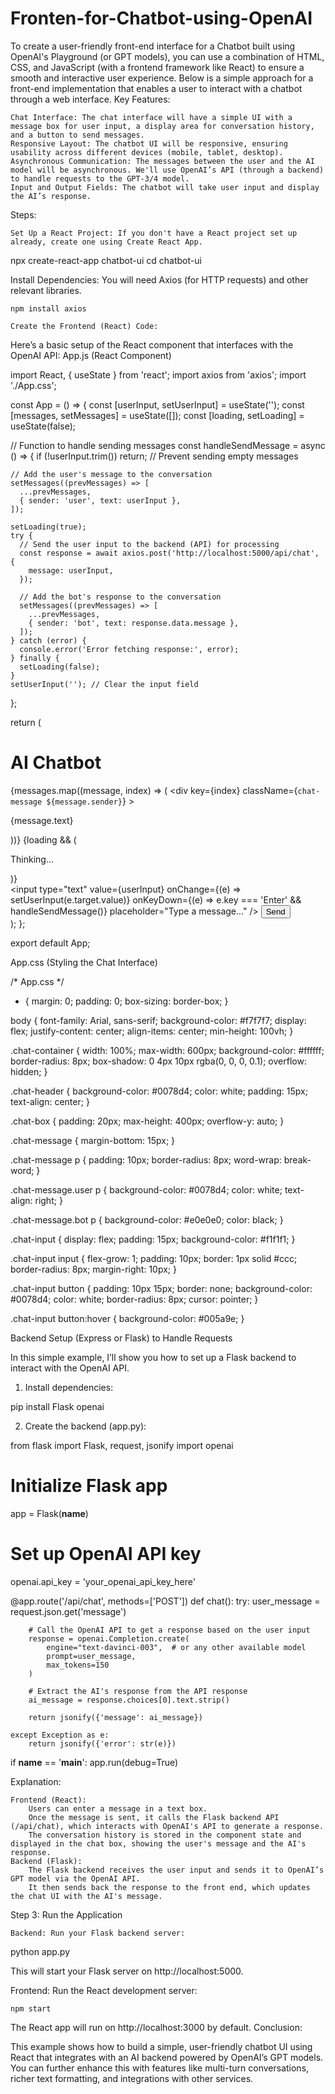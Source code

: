 # Fronten-for-Chatbot-using-OpenAI
To create a user-friendly front-end interface for a Chatbot built using OpenAI's Playground (or GPT models), you can use a combination of HTML, CSS, and JavaScript (with a frontend framework like React) to ensure a smooth and interactive user experience. Below is a simple approach for a front-end implementation that enables a user to interact with a chatbot through a web interface.
Key Features:

    Chat Interface: The chat interface will have a simple UI with a message box for user input, a display area for conversation history, and a button to send messages.
    Responsive Layout: The chatbot UI will be responsive, ensuring usability across different devices (mobile, tablet, desktop).
    Asynchronous Communication: The messages between the user and the AI model will be asynchronous. We'll use OpenAI’s API (through a backend) to handle requests to the GPT-3/4 model.
    Input and Output Fields: The chatbot will take user input and display the AI’s response.

Steps:

    Set Up a React Project: If you don't have a React project set up already, create one using Create React App.

npx create-react-app chatbot-ui
cd chatbot-ui

Install Dependencies: You will need Axios (for HTTP requests) and other relevant libraries.

    npm install axios

    Create the Frontend (React) Code:

Here’s a basic setup of the React component that interfaces with the OpenAI API:
App.js (React Component)

import React, { useState } from 'react';
import axios from 'axios';
import './App.css';

const App = () => {
  const [userInput, setUserInput] = useState('');
  const [messages, setMessages] = useState([]);
  const [loading, setLoading] = useState(false);

  // Function to handle sending messages
  const handleSendMessage = async () => {
    if (!userInput.trim()) return; // Prevent sending empty messages

    // Add the user's message to the conversation
    setMessages((prevMessages) => [
      ...prevMessages,
      { sender: 'user', text: userInput },
    ]);

    setLoading(true);
    try {
      // Send the user input to the backend (API) for processing
      const response = await axios.post('http://localhost:5000/api/chat', {
        message: userInput,
      });

      // Add the bot's response to the conversation
      setMessages((prevMessages) => [
        ...prevMessages,
        { sender: 'bot', text: response.data.message },
      ]);
    } catch (error) {
      console.error('Error fetching response:', error);
    } finally {
      setLoading(false);
    }
    setUserInput(''); // Clear the input field
  };

  return (
    <div className="chat-container">
      <div className="chat-header">
        <h1>AI Chatbot</h1>
      </div>
      <div className="chat-box">
        {messages.map((message, index) => (
          <div
            key={index}
            className={`chat-message ${message.sender}`}
          >
            <p>{message.text}</p>
          </div>
        ))}
        {loading && (
          <div className="chat-message bot">
            <p>Thinking...</p>
          </div>
        )}
      </div>
      <div className="chat-input">
        <input
          type="text"
          value={userInput}
          onChange={(e) => setUserInput(e.target.value)}
          onKeyDown={(e) => e.key === 'Enter' && handleSendMessage()}
          placeholder="Type a message..."
        />
        <button onClick={handleSendMessage}>Send</button>
      </div>
    </div>
  );
};

export default App;

App.css (Styling the Chat Interface)

/* App.css */

* {
  margin: 0;
  padding: 0;
  box-sizing: border-box;
}

body {
  font-family: Arial, sans-serif;
  background-color: #f7f7f7;
  display: flex;
  justify-content: center;
  align-items: center;
  min-height: 100vh;
}

.chat-container {
  width: 100%;
  max-width: 600px;
  background-color: #ffffff;
  border-radius: 8px;
  box-shadow: 0 4px 10px rgba(0, 0, 0, 0.1);
  overflow: hidden;
}

.chat-header {
  background-color: #0078d4;
  color: white;
  padding: 15px;
  text-align: center;
}

.chat-box {
  padding: 20px;
  max-height: 400px;
  overflow-y: auto;
}

.chat-message {
  margin-bottom: 15px;
}

.chat-message p {
  padding: 10px;
  border-radius: 8px;
  word-wrap: break-word;
}

.chat-message.user p {
  background-color: #0078d4;
  color: white;
  text-align: right;
}

.chat-message.bot p {
  background-color: #e0e0e0;
  color: black;
}

.chat-input {
  display: flex;
  padding: 15px;
  background-color: #f1f1f1;
}

.chat-input input {
  flex-grow: 1;
  padding: 10px;
  border: 1px solid #ccc;
  border-radius: 8px;
  margin-right: 10px;
}

.chat-input button {
  padding: 10px 15px;
  border: none;
  background-color: #0078d4;
  color: white;
  border-radius: 8px;
  cursor: pointer;
}

.chat-input button:hover {
  background-color: #005a9e;
}

Backend Setup (Express or Flask) to Handle Requests

In this simple example, I’ll show you how to set up a Flask backend to interact with the OpenAI API.

1. Install dependencies:

pip install Flask openai

2. Create the backend (app.py):

from flask import Flask, request, jsonify
import openai

# Initialize Flask app
app = Flask(__name__)

# Set up OpenAI API key
openai.api_key = 'your_openai_api_key_here'

@app.route('/api/chat', methods=['POST'])
def chat():
    try:
        user_message = request.json.get('message')

        # Call the OpenAI API to get a response based on the user input
        response = openai.Completion.create(
            engine="text-davinci-003",  # or any other available model
            prompt=user_message,
            max_tokens=150
        )

        # Extract the AI's response from the API response
        ai_message = response.choices[0].text.strip()

        return jsonify({'message': ai_message})

    except Exception as e:
        return jsonify({'error': str(e)})

if __name__ == '__main__':
    app.run(debug=True)

Explanation:

    Frontend (React):
        Users can enter a message in a text box.
        Once the message is sent, it calls the Flask backend API (/api/chat), which interacts with OpenAI's API to generate a response.
        The conversation history is stored in the component state and displayed in the chat box, showing the user's message and the AI's response.
    Backend (Flask):
        The Flask backend receives the user input and sends it to OpenAI’s GPT model via the OpenAI API.
        It then sends back the response to the front end, which updates the chat UI with the AI's message.

Step 3: Run the Application

    Backend: Run your Flask backend server:

python app.py

This will start your Flask server on http://localhost:5000.

Frontend: Run the React development server:

    npm start

The React app will run on http://localhost:3000 by default.
Conclusion:

This example shows how to build a simple, user-friendly chatbot UI using React that integrates with an AI backend powered by OpenAI’s GPT models. You can further enhance this with features like multi-turn conversations, richer text formatting, and integrations with other services.
